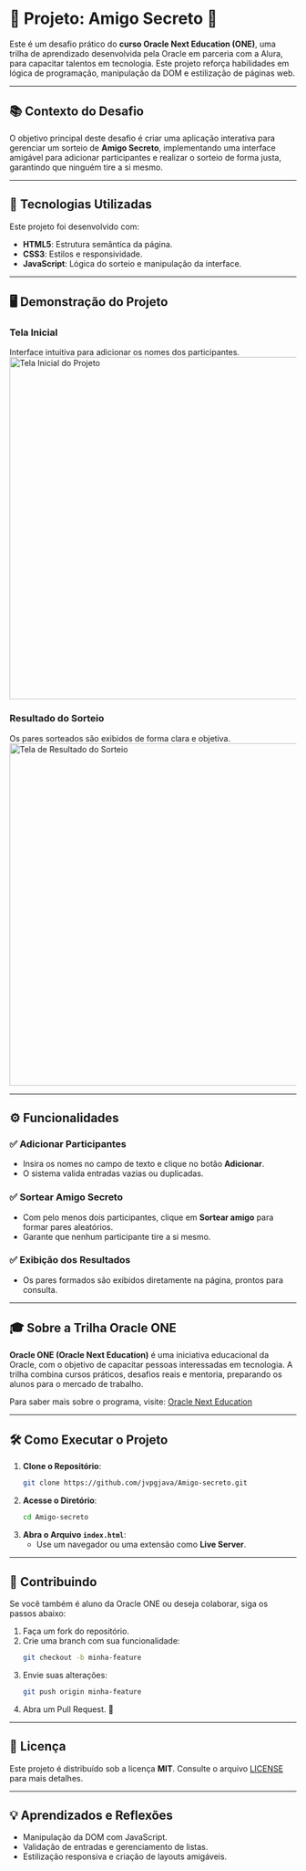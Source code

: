 # 🎉 Projeto: Amigo Secreto 🎁

Este é um desafio prático do **curso Oracle Next Education (ONE)**, uma trilha de aprendizado desenvolvida pela Oracle em parceria com a Alura, para capacitar talentos em tecnologia. Este projeto reforça habilidades em lógica de programação, manipulação da DOM e estilização de páginas web.

---

## 📚 Contexto do Desafio

O objetivo principal deste desafio é criar uma aplicação interativa para gerenciar um sorteio de **Amigo Secreto**, implementando uma interface amigável para adicionar participantes e realizar o sorteio de forma justa, garantindo que ninguém tire a si mesmo.

---

## 🚀 Tecnologias Utilizadas

Este projeto foi desenvolvido com:
- **HTML5**: Estrutura semântica da página.
- **CSS3**: Estilos e responsividade.
- **JavaScript**: Lógica do sorteio e manipulação da interface.

---

## 🖥️ Demonstração do Projeto

### Tela Inicial
Interface intuitiva para adicionar os nomes dos participantes. 
<img src="assets/tela-inicial.png" alt="Tela Inicial do Projeto" width="600">

### Resultado do Sorteio
Os pares sorteados são exibidos de forma clara e objetiva.
<img src="assets/tela-resultado.png" alt="Tela de Resultado do Sorteio" width="600">

---

## ⚙️ Funcionalidades

### ✅ Adicionar Participantes
- Insira os nomes no campo de texto e clique no botão **Adicionar**.
- O sistema valida entradas vazias ou duplicadas.

### ✅ Sortear Amigo Secreto
- Com pelo menos dois participantes, clique em **Sortear amigo** para formar pares aleatórios.
- Garante que nenhum participante tire a si mesmo.

### ✅ Exibição dos Resultados
- Os pares formados são exibidos diretamente na página, prontos para consulta.

---

## 🎓 Sobre a Trilha Oracle ONE

**Oracle ONE (Oracle Next Education)** é uma iniciativa educacional da Oracle, com o objetivo de capacitar pessoas interessadas em tecnologia. A trilha combina cursos práticos, desafios reais e mentoria, preparando os alunos para o mercado de trabalho.

Para saber mais sobre o programa, visite: [Oracle Next Education](https://www.oracle.com/br/education/oracle-next-education/)

---

## 🛠️ Como Executar o Projeto

1. **Clone o Repositório**:
   ```bash
   git clone https://github.com/jvpgjava/Amigo-secreto.git
   ```
2. **Acesse o Diretório**:
   ```bash
   cd Amigo-secreto
   ```
3. **Abra o Arquivo `index.html`**:
   - Use um navegador ou uma extensão como **Live Server**.

---

## 🤝 Contribuindo

Se você também é aluno da Oracle ONE ou deseja colaborar, siga os passos abaixo:

1. Faça um fork do repositório.
2. Crie uma branch com sua funcionalidade:
   ```bash
   git checkout -b minha-feature
   ```
3. Envie suas alterações:
   ```bash
   git push origin minha-feature
   ```
4. Abra um Pull Request. 🚀

---

## 📜 Licença

Este projeto é distribuído sob a licença **MIT**. Consulte o arquivo [LICENSE](LICENSE) para mais detalhes.

---

## 💡 Aprendizados e Reflexões

- Manipulação da DOM com JavaScript.
- Validação de entradas e gerenciamento de listas.
- Estilização responsiva e criação de layouts amigáveis.
